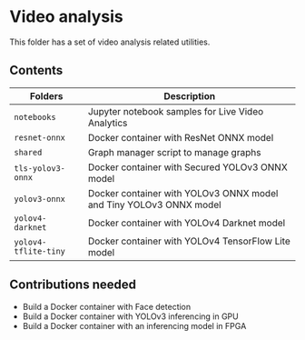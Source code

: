 # Video analysis

This folder has a set of video analysis related utilities.

## Contents

| Folders              | Description                                                              |
|----------------------|--------------------------------------------------------------------------|
| `notebooks`          | Jupyter notebook samples for Live Video Analytics                        |
| `resnet-onnx`        | Docker container with ResNet ONNX model                                  |
| `shared`             | Graph manager script to manage graphs                                    |
| `tls-yolov3-onnx`    | Docker container with Secured YOLOv3 ONNX model                          |
| `yolov3-onnx`        | Docker container with YOLOv3 ONNX model and Tiny YOLOv3 ONNX model       |
| `yolov4-darknet`     | Docker container with YOLOv4 Darknet model                               |
| `yolov4-tflite-tiny` | Docker container with YOLOv4 TensorFlow Lite model                       |



## Contributions needed
- Build a Docker container with Face detection 
- Build a Docker container with YOLOv3 inferencing in GPU
- Build a Docker container with an inferencing model in FPGA
